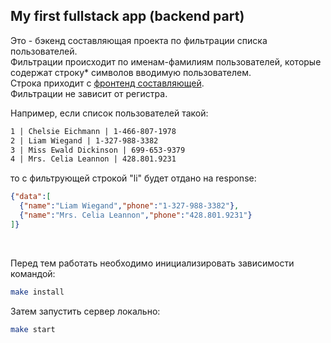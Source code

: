## My first fullstack app (backend part)

Это - бэкенд составляющая проекта по фильтрации списка пользователей.  
Фильтрации происходит по именам-фамилиям пользователей, которые содержат строку* символов вводимую пользователем.  
Строка приходит с [фронтенд составляющей](https://github.com/Auzmit/My_FullStack-App-frontend-part).  
Фильтрации не зависит от регистра.

Например, если список пользователей такой:  
```txt
1 | Chelsie Eichmann | 1-466-807-1978  
2 | Liam Wiegand | 1-327-988-3382  
3 | Miss Ewald Dickinson | 699-653-9379  
4 | Mrs. Celia Leannon | 428.801.9231
```

то с фильтрующей строкой "li" будет отдано на response:
```json
{"data":[
  {"name":"Liam Wiegand","phone":"1-327-988-3382"},
  {"name":"Mrs. Celia Leannon","phone":"428.801.9231"}
]}
```

<br>

Перед тем работать необходимо инициализировать зависимости командой:  
```bash
make install
```

Затем запустить сервер локально:
```bash
make start
```

